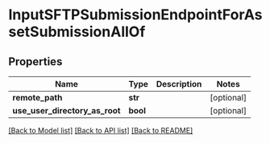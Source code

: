 # InputSFTPSubmissionEndpointForAssetSubmissionAllOf

## Properties
Name | Type | Description | Notes
------------ | ------------- | ------------- | -------------
**remote_path** | **str** |  | [optional] 
**use_user_directory_as_root** | **bool** |  | [optional] 

[[Back to Model list]](../README.md#documentation-for-models) [[Back to API list]](../README.md#documentation-for-api-endpoints) [[Back to README]](../README.md)



